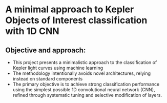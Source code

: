 # A minimal approach to Kepler Objects of Interest classification with 1D CNN

## Objective and approach:
  - This project presents a minimalistic approach to the classification of Kepler light curves using machine learning
  - The methodology intentionally avoids novel architectures, relying instead on standard components
  - The primary objective is to achieve strong classification performance using the simplest possible 1D convolutional neural network (CNN), refined through systematic tuning and selective modification of layers.
